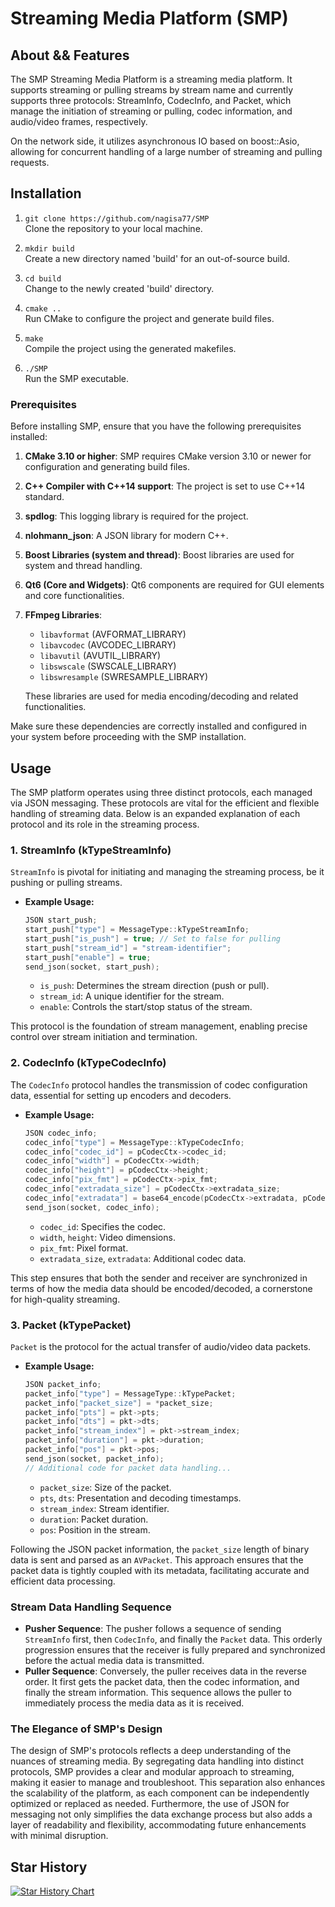 # Streaming Media Platform (SMP)

## About && Features 

The SMP Streaming Media Platform is a streaming media platform. It supports streaming or pulling streams by stream name and currently supports three protocols: StreamInfo, CodecInfo, and Packet, which manage the initiation of streaming or pulling, codec information, and audio/video frames, respectively.

On the network side, it utilizes asynchronous IO based on boost::Asio, allowing for concurrent handling of a large number of streaming and pulling requests.

## Installation

1. `git clone https://github.com/nagisa77/SMP`  
   Clone the repository to your local machine.

2. `mkdir build`  
   Create a new directory named 'build' for an out-of-source build.

3. `cd build`  
   Change to the newly created 'build' directory.

4. `cmake ..`  
   Run CMake to configure the project and generate build files.

5. `make`  
   Compile the project using the generated makefiles.

6. `./SMP`  
   Run the SMP executable.


### Prerequisites

Before installing SMP, ensure that you have the following prerequisites installed:

1. **CMake 3.10 or higher**: SMP requires CMake version 3.10 or newer for configuration and generating build files.

2. **C++ Compiler with C++14 support**: The project is set to use C++14 standard.

3. **spdlog**: This logging library is required for the project.

4. **nlohmann_json**: A JSON library for modern C++.

5. **Boost Libraries (system and thread)**: Boost libraries are used for system and thread handling.

6. **Qt6 (Core and Widgets)**: Qt6 components are required for GUI elements and core functionalities.

7. **FFmpeg Libraries**: 
   - `libavformat` (AVFORMAT_LIBRARY)
   - `libavcodec` (AVCODEC_LIBRARY)
   - `libavutil` (AVUTIL_LIBRARY)
   - `libswscale` (SWSCALE_LIBRARY)
   - `libswresample` (SWRESAMPLE_LIBRARY)
   
   These libraries are used for media encoding/decoding and related functionalities.

Make sure these dependencies are correctly installed and configured in your system before proceeding with the SMP installation.

## Usage

The SMP platform operates using three distinct protocols, each managed via JSON messaging. These protocols are vital for the efficient and flexible handling of streaming data. Below is an expanded explanation of each protocol and its role in the streaming process.

### 1. StreamInfo (kTypeStreamInfo)

`StreamInfo` is pivotal for initiating and managing the streaming process, be it pushing or pulling streams.

- **Example Usage:**
  ```cpp
  JSON start_push;
  start_push["type"] = MessageType::kTypeStreamInfo;
  start_push["is_push"] = true; // Set to false for pulling
  start_push["stream_id"] = "stream-identifier";
  start_push["enable"] = true;
  send_json(socket, start_push);
  ```
  - `is_push`: Determines the stream direction (push or pull).
  - `stream_id`: A unique identifier for the stream.
  - `enable`: Controls the start/stop status of the stream.

This protocol is the foundation of stream management, enabling precise control over stream initiation and termination.

### 2. CodecInfo (kTypeCodecInfo)

The `CodecInfo` protocol handles the transmission of codec configuration data, essential for setting up encoders and decoders.

- **Example Usage:**
  ```cpp
  JSON codec_info;
  codec_info["type"] = MessageType::kTypeCodecInfo;
  codec_info["codec_id"] = pCodecCtx->codec_id;
  codec_info["width"] = pCodecCtx->width;
  codec_info["height"] = pCodecCtx->height;
  codec_info["pix_fmt"] = pCodecCtx->pix_fmt;
  codec_info["extradata_size"] = pCodecCtx->extradata_size;
  codec_info["extradata"] = base64_encode(pCodecCtx->extradata, pCodecCtx->extradata_size);
  send_json(socket, codec_info);
  ```
  - `codec_id`: Specifies the codec.
  - `width`, `height`: Video dimensions.
  - `pix_fmt`: Pixel format.
  - `extradata_size`, `extradata`: Additional codec data.

This step ensures that both the sender and receiver are synchronized in terms of how the media data should be encoded/decoded, a cornerstone for high-quality streaming.

### 3. Packet (kTypePacket)

`Packet` is the protocol for the actual transfer of audio/video data packets.

- **Example Usage:**
  ```cpp
  JSON packet_info;
  packet_info["type"] = MessageType::kTypePacket;
  packet_info["packet_size"] = *packet_size;
  packet_info["pts"] = pkt->pts;
  packet_info["dts"] = pkt->dts;
  packet_info["stream_index"] = pkt->stream_index;
  packet_info["duration"] = pkt->duration;
  packet_info["pos"] = pkt->pos;
  send_json(socket, packet_info);
  // Additional code for packet data handling...
  ```
  - `packet_size`: Size of the packet.
  - `pts`, `dts`: Presentation and decoding timestamps.
  - `stream_index`: Stream identifier.
  - `duration`: Packet duration.
  - `pos`: Position in the stream.

Following the JSON packet information, the `packet_size` length of binary data is sent and parsed as an `AVPacket`. This approach ensures that the packet data is tightly coupled with its metadata, facilitating accurate and efficient data processing.

### Stream Data Handling Sequence

- **Pusher Sequence**: The pusher follows a sequence of sending `StreamInfo` first, then `CodecInfo`, and finally the `Packet` data. This orderly progression ensures that the receiver is fully prepared and synchronized before the actual media data is transmitted.
- **Puller Sequence**: Conversely, the puller receives data in the reverse order. It first gets the packet data, then the codec information, and finally the stream information. This sequence allows the puller to immediately process the media data as it is received.

### The Elegance of SMP's Design

The design of SMP's protocols reflects a deep understanding of the nuances of streaming media. By segregating data handling into distinct protocols, SMP provides a clear and modular approach to streaming, making it easier to manage and troubleshoot. This separation also enhances the scalability of the platform, as each component can be independently optimized or replaced as needed. Furthermore, the use of JSON for messaging not only simplifies the data exchange process but also adds a layer of readability and flexibility, accommodating future enhancements with minimal disruption.


## Star History

[![Star History Chart](https://api.star-history.com/svg?repos=nagisa77/SMP&type=Date)](https://star-history.com/#nagisa77/SMP&Date)
